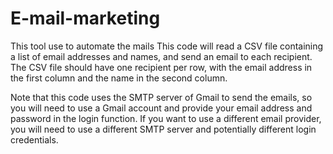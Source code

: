 # E-mail-marketing
This tool use to automate the mails
This code will read a CSV file containing a list of email addresses and names, and send an email to each recipient. The CSV file should have one recipient per row, with the email address in the first column and the name in the second column.

Note that this code uses the SMTP server of Gmail to send the emails, so you will need to use a Gmail account and provide your email address and password in the login function. If you want to use a different email provider, you will need to use a different SMTP server and potentially different login credentials.
